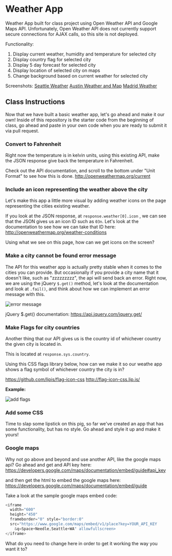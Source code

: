 # Weather App
Weather App built for class project using Open Weather API and Google Maps API. Unfortunately, Open Weather API does not currently support secure connections for AJAX calls, so this site is not deployed.

Functionality:
  1. Display current weather, humidity and temperature for selected city
  2. Display country flag for selected city
  3. Display 5 day forecast for selected city
  4. Display location of selected city on maps
  5. Change background based on current weather for selected city

Screenshots:
[Seattle Weather](http://i.imgur.com/BROV8jl.png)
[Austin Weather and Map](http://i.imgur.com/jc8H2mw.png)
[Madrid Weather](http://i.imgur.com/1OOdnVj.png)



## Class Instructions
Now that we have built a basic weather app, let's go ahead and make it our own! Inside of this repository is the starter code from the beginning of class, go ahead and paste in your own code when you are ready to submit it via pull request.

### Convert to Fahrenheit
Right now the temperature is in kelvin units, using this existing API, make the JSON response give back the temperature in Fahrenheit.

Check out the API documentation, and scroll to the bottom under "Unit Format" to see how this is done.
http://openweathermap.org/current

### Include an icon representing the weather above the city
Let's make this app a little more visual by adding weather icons on the page representing the cities existing weather.

If you look at the JSON response, at `response.weather[0].icon` , we can see that the JSON gives us an icon ID such as `03n`. Let's look at the documentation to see how we can take that ID here:
http://openweathermap.org/weather-conditions

Using what we see on this page, how can we get icons on the screen?

### Make a city cannot be found error message

The API for this weather app is actually pretty stable when it comes to the cities you can provide. But occasionally if you provide a city name that it doesn't like, such as "zzzzzzzzz", the api will send back an error. Right now, we are using the jQuery `$.get()` method, let's look at the documentation and look at `.fail()`, and think about how we can implement an error message with this.

![error message](https://content.screencast.com/users/ddunn91/folders/Jing/media/2c0b4d62-333f-4a6c-a2a2-5725c04b6fd0/00000048.png)

jQuery $.get() documentation: https://api.jquery.com/jquery.get/

### Make Flags for city countries
Another thing that our API gives us is the country id of whichever country the given city is located in.

This is located at `response.sys.country`.

Using this CSS flags library below, how can we make it so our weathe app shows a flag symbol of whichever country the city is in?

https://github.com/lipis/flag-icon-css
http://flag-icon-css.lip.is/

**Example:**

![add flags](https://content.screencast.com/users/ddunn91/folders/Jing/media/8735906a-dbec-4137-b1d6-12488cde976f/00000050.png)

### Add some CSS
Time to slap some lipstick on this pig, so far we've created an app that has some functionality, but has no style. Go ahead and style it up and make it yours!

### Google maps
Why not go above and beyond and use another API, like the google maps api? Go ahead and get and API key here:
https://developers.google.com/maps/documentation/embed/guide#api_key

and then get the html to embed the google maps here:
https://developers.google.com/maps/documentation/embed/guide

Take a look at the sample google maps embed code:
``` javascript
<iframe
  width="600"
  height="450"
  frameborder="0" style="border:0"
  src="https://www.google.com/maps/embed/v1/place?key=YOUR_API_KEY
    &q=Space+Needle,Seattle+WA" allowfullscreen>
</iframe>
```

What do you need to change here in order to get it working the way you want it to?
